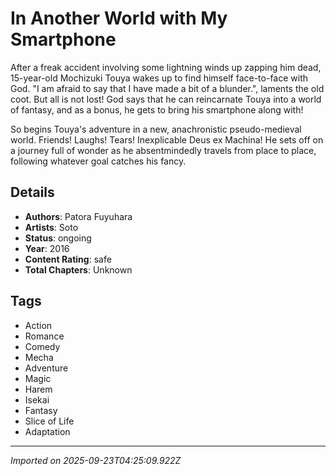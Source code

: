 # In Another World with My Smartphone

After a freak accident involving some lightning winds up zapping him dead, 15-year-old Mochizuki Touya wakes up to find himself face-to-face with God. "I am afraid to say that I have made a bit of a blunder.", laments the old coot. But all is not lost! God says that he can reincarnate Touya into a world of fantasy, and as a bonus, he gets to bring his smartphone along with! 

So begins Touya's adventure in a new, anachronistic pseudo-medieval world. Friends! Laughs! Tears! Inexplicable Deus ex Machina! He sets off on a journey full of wonder as he absentmindedly travels from place to place, following whatever goal catches his fancy.

## Details
- **Authors**: Patora Fuyuhara
- **Artists**: Soto
- **Status**: ongoing
- **Year**: 2016
- **Content Rating**: safe
- **Total Chapters**: Unknown

## Tags
- Action
- Romance
- Comedy
- Mecha
- Adventure
- Magic
- Harem
- Isekai
- Fantasy
- Slice of Life
- Adaptation

---
*Imported on 2025-09-23T04:25:09.922Z*
